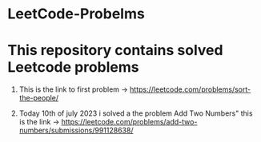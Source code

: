 # LeetCode-Probelms
# This repository contains solved Leetcode problems
1. This is the link to first problem -> https://leetcode.com/problems/sort-the-people/
   
2. Today 10th of july 2023 i solved a the problem Add Two Numbers" this is the link -> https://leetcode.com/problems/add-two-numbers/submissions/991128638/
 
